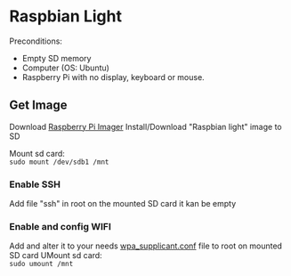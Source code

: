 # Raspbian Light
Preconditions:  
* Empty SD memory
* Computer (OS: Ubuntu)
* Raspberry Pi with no display, keyboard or mouse.

## Get Image
Download [Raspberry Pi Imager](https://www.raspberrypi.org/downloads/)
Install/Download "Raspbian light" image to SD

Mount sd card:   
`sudo mount /dev/sdb1 /mnt`

### Enable SSH
Add file "ssh" in root on the mounted SD card it kan be empty

### Enable and config WIFI
Add and alter it to your needs [wpa_supplicant.conf](https://github.com/mrastrom/raspberry-pi/blob/master/wpa_supplicant.conf) file to root on mounted SD card
UMount sd card:  
`sudo umount /mnt`

